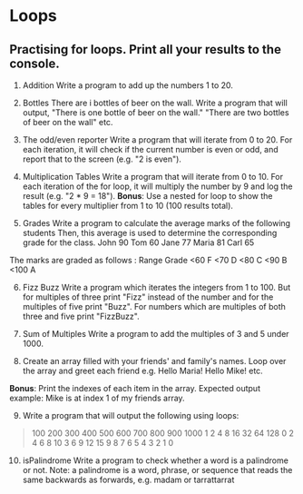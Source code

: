 # Loops
## Practising for loops. Print all your results to the console.

1. Addition 
Write a program to add up the numbers 1 to 20.

2. Bottles
There are i bottles of beer on the wall. 
Write a program that will output, "There is one bottle of beer on the wall." "There are two bottles of beer on the wall" etc. 

3. The odd/even reporter
Write a program that will iterate from 0 to 20. For each iteration, it will check if the current number is even or odd, and report that to the screen (e.g. "2 is even").

4. Multiplication Tables
Write a program that will iterate from 0 to 10. For each iteration of the for loop, it will multiply the number by 9 and log the result (e.g. "2 * 9 = 18").
**Bonus**: Use a nested for loop to show the tables for every multiplier from 1 to 10 (100 results total).

5. Grades
Write a program to calculate the average marks of the following students Then, this average is used to determine the corresponding grade for the class. 
John	90
Tom	    60
Jane	77
Maria	81
Carl	65

The marks are graded as follows :
Range	Grade
<60	    F
<70	    D
<80	    C
<90	    B
<100	A

6. Fizz Buzz
Write a program which iterates the integers from 1 to 100. But for multiples of three print "Fizz" instead of the number and for the multiples of five print "Buzz". For numbers which are multiples of both three and five print "FizzBuzz".

7. Sum of Multiples
Write a program to add the multiples of 3 and 5 under 1000.

8. Create an array filled with your friends' and family's names. Loop over the array and greet each friend e.g. Hello Maria! Hello Mike! etc. 

**Bonus**: Print the indexes of each item in the array. Expected output example: Mike is at index 1 of my friends array. 

9. Write a program that will output the following using loops: 
>100 200 300 400 500 600 700 800 900 1000
>1 2 4 8 16 32 64 128
>0 2 4 6 8 10
>3 6 9 12 15
>9 8 7 6 5 4 3 2 1 0

10. isPalindrome
Write a program to check whether a word is a palindrome or not. 
Note: a palindrome is a word, phrase, or sequence that reads the same backwards as forwards, e.g. madam or tarrattarrat


